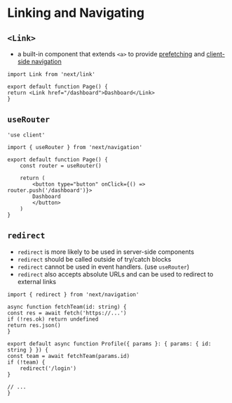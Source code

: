 # Linking and Navigating

## `<Link>` 

- a built-in component that extends `<a>` to provide <u>prefetching</u> and <u>client-side navigation</u>

```tsx
import Link from 'next/link'

export default function Page() {
return <Link href="/dashboard">Dashboard</Link>
}
```

## `useRouter`

```tsx
'use client'

import { useRouter } from 'next/navigation'

export default function Page() {
    const router = useRouter()
    
    return (
        <button type="button" onClick={() => router.push('/dashboard')}>
        Dashboard
        </button>
    )
}
```

## `redirect`

- `redirect` is more likely to be used in server-side components
- `redirect` should be called outside of try/catch blocks
- `redirect` cannot be used in event handlers. (use `useRouter`)
- `redirect` also accepts absolute URLs and can be used to redirect to external links

```tsx
import { redirect } from 'next/navigation'

async function fetchTeam(id: string) {
const res = await fetch('https://...')
if (!res.ok) return undefined
return res.json()
}

export default async function Profile({ params }: { params: { id: string } }) {
const team = await fetchTeam(params.id)
if (!team) {
    redirect('/login')
}

// ...
}
```
